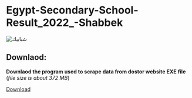 # Egypt-Secondary-School-Result_2022_-Shabbek


![شبابيك](https://user-images.githubusercontent.com/41956628/201479249-4517be36-f858-4d3c-bb7e-93b2ac5b7bc8.png)



## Downlaod:
**Downlaod the program used to scrape data from dostor website EXE file** (_file size is about 372 MB_)

<a href="https://drive.google.com/file/d/1abAHHriuRDbSLR4LOi8czfjYK43pKiRf/view?usp=sharing">Download</a>
